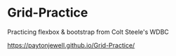 # Grid-Practice
Practicing flexbox &amp; bootstrap from Colt Steele's WDBC

https://paytonjewell.github.io/Grid-Practice/
